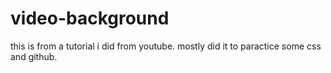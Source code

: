 # video-background

this is from a tutorial i did from youtube. mostly did it to paractice some css and github.
